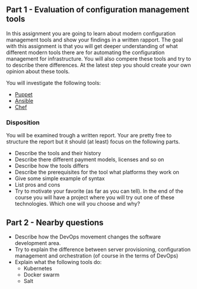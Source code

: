 ## Part 1 - Evaluation of configuration management tools

In this assignment you are going to learn about modern configuration management tools and show your findings in a written rapport. The goal with this assignment is that you will get deeper understanding of what different modern tools there are for automating the configuration management for infrastructure. You will also compere these tools and try to to describe there differences. At the latest step you should create your own opinion about these tools.

You will investigate the following tools:
  * [Puppet](https://puppet.com/)
  * [Ansible](https://www.ansible.com/)
  * [Chef](https://www.chef.io/)

### Disposition
You will be examined trough a written report. Your are pretty free to structure the report but it should (at least) focus on the following parts.

* Describe the tools and their history
* Describe there different payment models, licenses and so on
* Describe how the tools differs
* Describe the prerequisites for the tool what platforms they work on
* Give some simple example of syntax
* List pros and cons
* Try to motivate your favorite (as far as you can tell). In the end of the course you will have a project where you will try out one of these technologies. Which one will you choose and why?


## Part 2 - Nearby questions
* Describe how the DevOps movement changes the software development area.
* Try to explain the difference between server provisioning, configuration management and orchestration (of course in the terms of DevOps)
* Explain what the following tools do:
    * Kubernetes
    * Docker swarm
    * Salt
